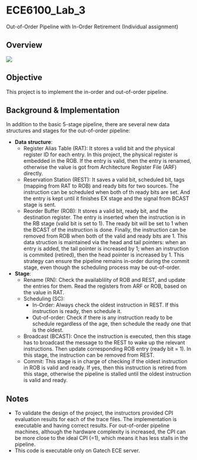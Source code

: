 # ECE6100_Lab_3
Out-of-Order Pipeline with In-Order Retirement (Individual assignment)

## Overview  
![](https://raw.githubusercontent.com/wanchen1112/ECE6100_Lab_3/master/Lab3.jpg)  
  
## Objective  
This project is to implement the in-order and out-of-order pipeline. 

## Background & Implementation
In addition to the basic 5-stage pipeline, there are several new data structures and stages for the out-of-order pipeline:  
  - **Data structure**:  
    - Register Alias Table (RAT): It stores a valid bit and the physical register ID for each entry. In this project, the physical register is embedded in the ROB. If the entry is valid, then the entry is renamed, otherwise the value is got from Architecture Register File (ARF) directly.  
    - Reservation Station (REST):  It saves a valid bit, scheduled bit, tags (mapping from RAT to ROB) and ready bits for two sources. The instruction can be scheduled when both of th ready bits are set. And the entry is kept until it finishes EX stage and the signal from BCAST stage is sent.
    - Reorder Buffer (ROB):  It stores a valid bit, ready bit, and the destination register. The entry is inserted when the instruction is in the RB stage (valid bit is set to 1). The ready bit will be set to 1 when the BCAST of the instruction is done. Finally, the instruction can be removed from ROB when both of the valid and ready bits are 1. This data struction is maintained via the head and tail pointers: when an entry is added, the tail pointer is increased by 1; when an instruction is commited (retired), then the head pointer is increased by 1. This strategy can ensure the pipeline remains in-order during the commit stage, even though the scheduling process may be out-of-order.  
  - **Stage**:
    - Rename (RN): Check the availablility of ROB and REST, and update the entries for them. Read the registers from ARF or ROB, based on the value in RAT.
    - Scheduling (SC):  
      - In-Order:  Always check the oldest instruction in REST. If this instruction is ready, then schedule it.  
      - Out-of-order:  Check if there is any instruction ready to be schedule regardless of the age, then schedule the ready one that is the oldest.  
    - Broadcast (BCAST): Once the instruction is executed, then this stage has to broadcast the message to the REST to wake up the relevant instructions. Then update corresponding ROB entry (ready bit = 1). In this stage, the instruction can be removed from REST.    
    - Commit: This stage is in charge of checking if the oldest instruction in ROB is valid and ready. If yes, then this instruction is retired from this stage, otherwise the pipeline is stalled until the oldest instruction is valid and ready.

## Notes

- To validate the design of the project, the instructors provided CPI evaluation results for each of the trace files. The implementation is executable and having correct results. For out-of-order pipeline machines, although the hardware complexity is increased, the CPI can be more close to the ideal CPI (=1), which means it has less stalls in the pipeline.
- This code is executable only on Gatech ECE server.

